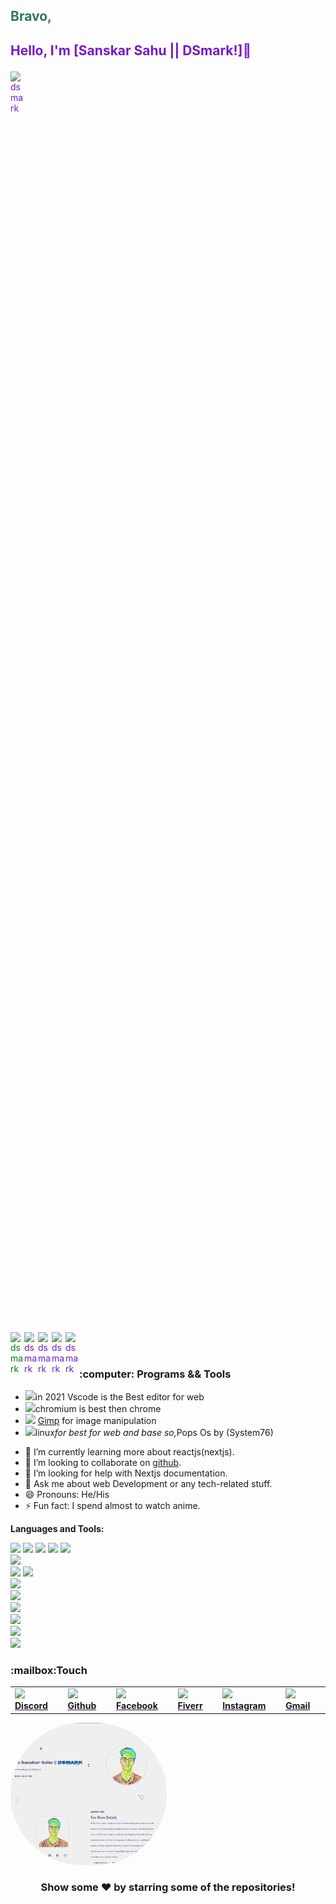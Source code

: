 ## <b style="color:#2E765E;">Bravo,</b>
## <p style="color:#761AC3;">Hello, I'm [Sanskar Sahu || DSmark!]👋</p>
<div style="color:#761AC3;height:50vh;width:100vh;">
 <img align="left" alt="dsmark" width="22px" src="https://github.com/DSDarkMark/DSDarkMark/assets/wallcome.png">
</div><br>

<a style="color:green" href="https://discord.gg/cm8KvRrJ">
  <img align="left" alt="dsmark" width="22px" src="https://github.com/DSDarkMark/DSDarkMark/assets/discord.png" />
</a>
<a style="color:#761AC3;" href="https://github.com/DSDarkMark">
  <img align="left" alt="dsmark" width="22px" src="https://github.com/DSDarkMark/DSDarkMark/assets/github.png" />
</a>
<a style="color:#761AC3;" href="https://www.fiverr.com/dsmark_/be-your-a-dedicated-personal-program">
  <img align="left" alt="dsmark" width="22px" src="https://github.com/DSDarkMark/DSDarkMark/assets/fiverr.png" />
</a>
<a style="color:#761AC3;" href="https://www.instagram.com/dsmark_/">
  <img align="left" alt="dsmark" width="22px" src="https://cdn.jsdelivr.net/npm/simple-icons@v3/icons/instagram.svg" />
</a>
<a style="color:#761AC3;" href="https://www.facebook.com/dsdark.mark/">
  <img align="left" alt="dsmark" width="22px" src="https://cdn.jsdelivr.net/npm/simple-icons@v3/icons/facebook.svg" />
</a>
<br/>
<br/>

<h3>:computer: Programs && Tools</h3>
<ul>
	<li><img src="https://github.com/DSDarkMark/DSDarkMark/assets/vscode.png" width=16>in 2021 Vscode is the Best editor for web</li>
	<li><img src="https://github.com/DSDarkMark/DSDarkMark/assets/chromium.png" width=16>chromium is best then chrome</li>
	<li><img src="https://github.com/DSDarkMark/DSDarkMark/assets/gimp.png" width=16> <a href="https://getpaint.net">
	Gimp</a> for image manipulation</li>
	<li><img src="https://github.com/DSDarkMark/DSDarkMark/assets/popos.png" width=16>linux<i>for best for web and base so,</i>Pops Os by (System76)</li>
</ul>

- 🌱 I’m currently learning more about reactjs(nextjs).
- 👯 I’m looking to collaborate on [github](https://github.com/DSDarkMark/project_short).
- 🤔 I’m looking for help with Nextjs documentation.
- 💬 Ask me about web Development or any tech-related stuff.
- 😄 Pronouns: He/His
- ⚡ Fun fact: I spend almost to watch anime.

**Languages and Tools:**  

<code><img height="20" src="https://github.com/DSDarkMark/DSDarkMark/assets/html-css-js.png"></code>
<code><img height="20" src="https://github.com/DSDarkMark/DSDarkMark/assets/sass.png"></code>
<code><img height="20" src="https://github.com/DSDarkMark/DSDarkMark/assets/jquery.png"></code>
<code><img height="20" src="https://github.com/DSDarkMark/DSDarkMark/assets/bootstrap.png"></code>
<code><img height="20" src="https://github.com/DSDarkMark/DSDarkMark/assets/reactjs.png"></code>  
<code><img height="20" src="https://github.com/DSDarkMark/DSDarkMark/assets/nextjs.png"></code>  
<code><img height="20" src="https://github.com/DSDarkMark/DSDarkMark/assets/nodejs.png"></code>
<code><img height="20" src="https://github.com/DSDarkMark/DSDarkMark/assets/handlebars.png"></code>  
<code><img height="20" src="https://github.com/DSDarkMark/DSDarkMark/assets/php.png"></code>  
<code><img height="20" src="https://github.com/DSDarkMark/DSDarkMark/assets/sql.png"></code>  
<code><img height="20" src="https://github.com/DSDarkMark/DSDarkMark/assets/mongodb.png"></code>  
<code><img height="20" src="https://github.com/DSDarkMark/DSDarkMark/assets/restfullapi.png"></code>  
<code><img height="20" src="https://github.com/DSDarkMark/DSDarkMark/assets/heroku.png"></code>  
<code><img height="20" src="https://github.com/DSDarkMark/DSDarkMark/assets/firebase.png"></code>  

<h3>:mailbox:Touch</h3>  

<table>
    <td><img src="https://github.com/DSDarkMark/DSDarkMark/assets/discord.png" width=16> <a href="https://discord.com/users/387692962043265034"><b>Discord</b></a></td>
    <td><img src="https://github.com/DSDarkMark/DSDarkMark/assets/github.png" width=16> <a href="https://lebster.xyz"><b>Github</b></a></td>
    <td><img src="assets/youtube.png" width=16> <a href="https://www.youtube.com/channel/UCuTYedzx73-ym6FXWSAd8Hg"><b>Facebook</b></a></td>
    <td><img src="assets/github.png" width=16> <a href="https://github.com/LebsterFace"><b>Fiverr</b></a></td>
     <td><img src="assets/github.png" width=16> <a href="https://github.com/LebsterFace"><b>Instagram</b></a></td>
      <td><img src="assets/github.png" width=16> <a href="https://github.com/LebsterFace"><b>Gmail</b></a></td>
</table>

<a href="https://github.com/">
 <img style="text-align:center;max-width:250px;border-radius:10rem;" src="https://github.com/DSDarkMark/project_short/blob/master/dsmarkg.png" />
</a>

<div align="center">

### Show some ❤️ by starring some of the repositories!

</div>

